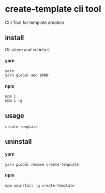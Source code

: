 # create-template cli tool

CLI Tool for template creation

## install

Git clone and cd into it

#### yarn

```
yarn
yarn global add $PWD
```

#### npm

```
npm i
npm i -g
```

## usage

```
create-template
```

## uninstall

#### yarn

`yarn global remove create-template`

#### npm

`npm uninstall -g create-template`
